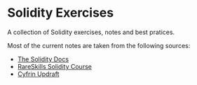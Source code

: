 # Solidity Exercises

A collection of Solidity exercises, notes and best pratices.

Most of the current notes are taken from the following sources:

- [The Solidity Docs](https://docs.soliditylang.org/en/v0.8.27/)
- [RareSkills Solidity Course](https://www.rareskills.io/learn-solidity)
- [Cyfrin Updraft](https://updraft.cyfrin.io)
